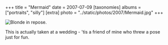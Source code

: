 +++
title = "Mermaid"
date = 2007-07-09
[taxonomies]
albums = ["portraits", "silly"]
[extra]
photo = "../static/photos/2007/Mermaid.jpg"
+++

![Blonde in repose.](/photos/2007/Mermaid.jpg "blonde in repose")

This is actually taken at a wedding - 'tis a friend of mine who threw a pose just for fun.
